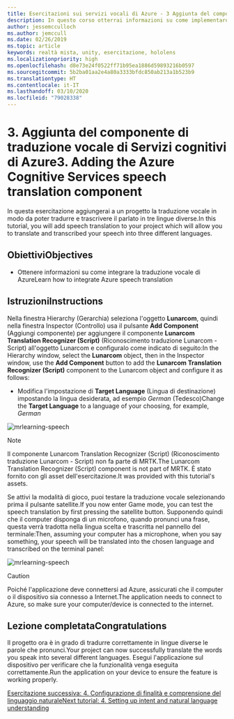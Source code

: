 ```yaml
---
title: Esercitazioni sui servizi vocali di Azure - 3 Aggiunta del componente di traduzione vocale di Servizi cognitivi di Azure
description: In questo corso otterrai informazioni su come implementare Azure Speech SDK in un'applicazione di realtà mista.
author: jessemcculloch
ms.author: jemccull
ms.date: 02/26/2019
ms.topic: article
keywords: realtà mista, unity, esercitazione, hololens
ms.localizationpriority: high
ms.openlocfilehash: d8e73e24f0522ff71b95ea1886d59893216b0597
ms.sourcegitcommit: 5b2ba01aa2e4a80a3333bfdc850ab213a1b523b9
ms.translationtype: HT
ms.contentlocale: it-IT
ms.lasthandoff: 03/10/2020
ms.locfileid: "79028338"
---
```

# <a name="3-adding-the-azure-cognitive-services-speech-translation-component"></a><span data-ttu-id="c230c-105">3. Aggiunta del componente di traduzione vocale di Servizi cognitivi di Azure</span><span class="sxs-lookup"><span data-stu-id="c230c-105">3. Adding the Azure Cognitive Services speech translation component</span></span>

<span data-ttu-id="c230c-106">In questa esercitazione aggiungerai a un progetto la traduzione vocale in modo da poter tradurre e trascrivere il parlato in tre lingue diverse.</span><span class="sxs-lookup"><span data-stu-id="c230c-106">In this tutorial, you will add speech translation to your project which will allow you to translate and transcribed your speech into three different languages.</span></span>

## <a name="objectives"></a><span data-ttu-id="c230c-107">Obiettivi</span><span class="sxs-lookup"><span data-stu-id="c230c-107">Objectives</span></span>

* <span data-ttu-id="c230c-108">Ottenere informazioni su come integrare la traduzione vocale di Azure</span><span class="sxs-lookup"><span data-stu-id="c230c-108">Learn how to integrate Azure speech translation</span></span>

## <a name="instructions"></a><span data-ttu-id="c230c-109">Istruzioni</span><span class="sxs-lookup"><span data-stu-id="c230c-109">Instructions</span></span>

<span data-ttu-id="c230c-110">Nella finestra Hierarchy (Gerarchia) seleziona l'oggetto **Lunarcom**, quindi nella finestra Inspector (Controllo) usa il pulsante **Add Component** (Aggiungi componente) per aggiungere il componente **Lunarcom Translation Recognizer (Script)** (Riconoscimento traduzione Lunarcom - Script) all'oggetto Lunarcom e configuralo come indicato di seguito:</span><span class="sxs-lookup"><span data-stu-id="c230c-110">In the Hierarchy window, select the **Lunarcom** object, then in the Inspector window, use the **Add Component** button to add the **Lunarcom Translation Recognizer (Script)** component to the Lunarcom object and configure it as follows:</span></span>

* <span data-ttu-id="c230c-111">Modifica l'impostazione di **Target Language** (Lingua di destinazione) impostando la lingua desiderata, ad esempio _German_ (Tedesco)</span><span class="sxs-lookup"><span data-stu-id="c230c-111">Change the **Target Language** to a language of your choosing, for example, _German_</span></span>

![mrlearning-speech](images/mrlearning-speech/tutorial3-section1-step1-1.png)

> [!NOTE]
> <span data-ttu-id="c230c-113">Il componente Lunarcom Translation Recognizer (Script) (Riconoscimento traduzione Lunarcom - Script) non fa parte di MRTK.</span><span class="sxs-lookup"><span data-stu-id="c230c-113">The Lunarcom Translation Recognizer (Script) component is not part of MRTK.</span></span> <span data-ttu-id="c230c-114">È stato fornito con gli asset dell'esercitazione.</span><span class="sxs-lookup"><span data-stu-id="c230c-114">It was provided with this tutorial's assets.</span></span>

<span data-ttu-id="c230c-115">Se attivi la modalità di gioco, puoi testare la traduzione vocale selezionando prima il pulsante satellite.</span><span class="sxs-lookup"><span data-stu-id="c230c-115">If you now enter Game mode, you can test the speech translation by first pressing the satellite button.</span></span> <span data-ttu-id="c230c-116">Supponendo quindi che il computer disponga di un microfono, quando pronunci una frase, questa verrà tradotta nella lingua scelta e trascritta nel pannello del terminale:</span><span class="sxs-lookup"><span data-stu-id="c230c-116">Then, assuming your computer has a microphone, when you say something, your speech will be translated into the chosen language and transcribed on the terminal panel:</span></span>

![mrlearning-speech](images/mrlearning-speech/tutorial3-section1-step1-2.png)

> [!CAUTION]
> <span data-ttu-id="c230c-118">Poiché l'applicazione deve connettersi ad Azure, assicurati che il computer o il dispositivo sia connesso a Internet.</span><span class="sxs-lookup"><span data-stu-id="c230c-118">The application needs to connect to Azure, so make sure your computer/device is connected to the internet.</span></span>

## <a name="congratulations"></a><span data-ttu-id="c230c-119">Lezione completata</span><span class="sxs-lookup"><span data-stu-id="c230c-119">Congratulations</span></span>

<span data-ttu-id="c230c-120">Il progetto ora è in grado di tradurre correttamente in lingue diverse le parole che pronunci.</span><span class="sxs-lookup"><span data-stu-id="c230c-120">Your project can now successfully translate the words you speak into several different languages.</span></span> <span data-ttu-id="c230c-121">Esegui l'applicazione sul dispositivo per verificare che la funzionalità venga eseguita correttamente.</span><span class="sxs-lookup"><span data-stu-id="c230c-121">Run the application on your device to ensure the feature is working properly.</span></span>

[<span data-ttu-id="c230c-122">Esercitazione successiva: 4. Configurazione di finalità e comprensione del linguaggio naturale</span><span class="sxs-lookup"><span data-stu-id="c230c-122">Next tutorial: 4. Setting up intent and natural language understanding</span></span>](mrlearning-speechSDK-ch4.md)
